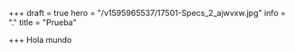 +++
draft = true
hero = "/v1595965537/17501-Specs_2_ajwvxw.jpg"
info = "."
title = "Prueba"

+++
Hola mundo